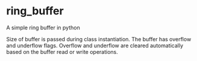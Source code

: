# ring_buffer
A simple ring buffer in python


Size of buffer is passed during class instantiation.
The buffer has overflow and underflow flags.
Overflow and underflow are cleared automatically based on the buffer read or write operations.
